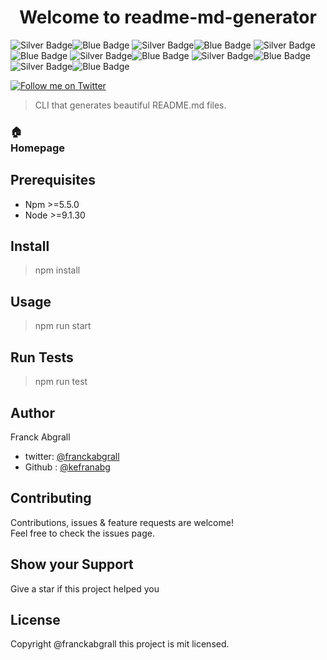# <div align="center">Welcome to readme-md-generator </div>

<div>
<img src="https://img.shields.io/badge/version-808080.svg" alt="Silver Badge"><img src="https://img.shields.io/badge/0.5.0-%233880FF.svg" alt="Blue Badge">
<img src="https://img.shields.io/badge/npm-808080.svg" alt="Silver Badge"><img src="https://img.shields.io/badge/>=5.5.0-%233880FF.svg" alt="Blue Badge">
<img src="https://img.shields.io/badge/node-808080.svg" alt="Silver Badge"><img src="https://img.shields.io/badge/>=9.3.0-%233880FF.svg" alt="Blue Badge">
<img src="https://img.shields.io/badge/documentation-808080.svg" alt="Silver Badge"><img src="https://img.shields.io/badge/yes-233880FF.svg" alt="Blue Badge">
<img src="https://img.shields.io/badge/Maintained-808080.svg" alt="Silver Badge"><img src="https://img.shields.io/badge/yes-233880FF.svg" alt="Blue Badge">
<img src="https://img.shields.io/badge/License-808080.svg" alt="Silver Badge"><img src="https://img.shields.io/badge/yes-FFD700.svg" alt="Blue Badge">

[![Follow me on Twitter](https://img.shields.io/twitter/follow/FranckAbgrall?style=social&logo=twitter)](https://twitter.com/YOUR_TWITTER_USERNAME)
</div>

> CLI that generates beautiful README.md files.

   
### :house:<div > Homepage </div>


## Prerequisites
* Npm >=5.5.0
* Node >=9.1.30

## Install
 >npm install

    
## Usage
> npm run start

## Run Tests

>npm run test


## Author

Franck Abgrall
* twitter: [@franckabgrall](https://github.com/I7ACHII/Springboot-Assignment)
* Github : [@kefranabg](https://github.com/I7ACHII/Springboot-Assignment)


## Contributing

Contributions, issues & feature requests are  welcome! 
<br>
Feel free to check the issues page.

## Show your Support

Give a star if this project helped you


## License

Copyright @franckabgrall
this project is mit licensed.

	 

